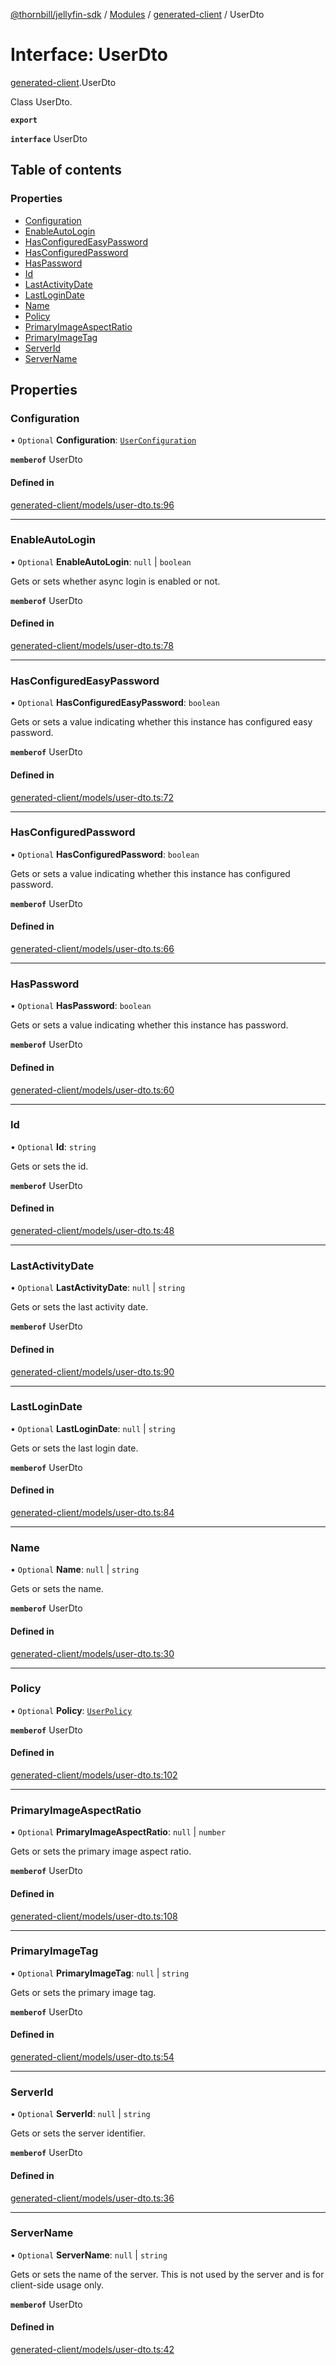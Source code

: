[@thornbill/jellyfin-sdk](../README.md) / [Modules](../modules.md) / [generated-client](../modules/generated_client.md) / UserDto

# Interface: UserDto

[generated-client](../modules/generated_client.md).UserDto

Class UserDto.

**`export`**

**`interface`** UserDto

## Table of contents

### Properties

- [Configuration](generated_client.UserDto.md#configuration)
- [EnableAutoLogin](generated_client.UserDto.md#enableautologin)
- [HasConfiguredEasyPassword](generated_client.UserDto.md#hasconfiguredeasypassword)
- [HasConfiguredPassword](generated_client.UserDto.md#hasconfiguredpassword)
- [HasPassword](generated_client.UserDto.md#haspassword)
- [Id](generated_client.UserDto.md#id)
- [LastActivityDate](generated_client.UserDto.md#lastactivitydate)
- [LastLoginDate](generated_client.UserDto.md#lastlogindate)
- [Name](generated_client.UserDto.md#name)
- [Policy](generated_client.UserDto.md#policy)
- [PrimaryImageAspectRatio](generated_client.UserDto.md#primaryimageaspectratio)
- [PrimaryImageTag](generated_client.UserDto.md#primaryimagetag)
- [ServerId](generated_client.UserDto.md#serverid)
- [ServerName](generated_client.UserDto.md#servername)

## Properties

### Configuration

• `Optional` **Configuration**: [`UserConfiguration`](generated_client.UserConfiguration.md)

**`memberof`** UserDto

#### Defined in

[generated-client/models/user-dto.ts:96](https://github.com/jellyfin/jellyfin-sdk-typescript/blob/fa599ae/src/generated-client/models/user-dto.ts#L96)

___

### EnableAutoLogin

• `Optional` **EnableAutoLogin**: ``null`` \| `boolean`

Gets or sets whether async login is enabled or not.

**`memberof`** UserDto

#### Defined in

[generated-client/models/user-dto.ts:78](https://github.com/jellyfin/jellyfin-sdk-typescript/blob/fa599ae/src/generated-client/models/user-dto.ts#L78)

___

### HasConfiguredEasyPassword

• `Optional` **HasConfiguredEasyPassword**: `boolean`

Gets or sets a value indicating whether this instance has configured easy password.

**`memberof`** UserDto

#### Defined in

[generated-client/models/user-dto.ts:72](https://github.com/jellyfin/jellyfin-sdk-typescript/blob/fa599ae/src/generated-client/models/user-dto.ts#L72)

___

### HasConfiguredPassword

• `Optional` **HasConfiguredPassword**: `boolean`

Gets or sets a value indicating whether this instance has configured password.

**`memberof`** UserDto

#### Defined in

[generated-client/models/user-dto.ts:66](https://github.com/jellyfin/jellyfin-sdk-typescript/blob/fa599ae/src/generated-client/models/user-dto.ts#L66)

___

### HasPassword

• `Optional` **HasPassword**: `boolean`

Gets or sets a value indicating whether this instance has password.

**`memberof`** UserDto

#### Defined in

[generated-client/models/user-dto.ts:60](https://github.com/jellyfin/jellyfin-sdk-typescript/blob/fa599ae/src/generated-client/models/user-dto.ts#L60)

___

### Id

• `Optional` **Id**: `string`

Gets or sets the id.

**`memberof`** UserDto

#### Defined in

[generated-client/models/user-dto.ts:48](https://github.com/jellyfin/jellyfin-sdk-typescript/blob/fa599ae/src/generated-client/models/user-dto.ts#L48)

___

### LastActivityDate

• `Optional` **LastActivityDate**: ``null`` \| `string`

Gets or sets the last activity date.

**`memberof`** UserDto

#### Defined in

[generated-client/models/user-dto.ts:90](https://github.com/jellyfin/jellyfin-sdk-typescript/blob/fa599ae/src/generated-client/models/user-dto.ts#L90)

___

### LastLoginDate

• `Optional` **LastLoginDate**: ``null`` \| `string`

Gets or sets the last login date.

**`memberof`** UserDto

#### Defined in

[generated-client/models/user-dto.ts:84](https://github.com/jellyfin/jellyfin-sdk-typescript/blob/fa599ae/src/generated-client/models/user-dto.ts#L84)

___

### Name

• `Optional` **Name**: ``null`` \| `string`

Gets or sets the name.

**`memberof`** UserDto

#### Defined in

[generated-client/models/user-dto.ts:30](https://github.com/jellyfin/jellyfin-sdk-typescript/blob/fa599ae/src/generated-client/models/user-dto.ts#L30)

___

### Policy

• `Optional` **Policy**: [`UserPolicy`](generated_client.UserPolicy.md)

**`memberof`** UserDto

#### Defined in

[generated-client/models/user-dto.ts:102](https://github.com/jellyfin/jellyfin-sdk-typescript/blob/fa599ae/src/generated-client/models/user-dto.ts#L102)

___

### PrimaryImageAspectRatio

• `Optional` **PrimaryImageAspectRatio**: ``null`` \| `number`

Gets or sets the primary image aspect ratio.

**`memberof`** UserDto

#### Defined in

[generated-client/models/user-dto.ts:108](https://github.com/jellyfin/jellyfin-sdk-typescript/blob/fa599ae/src/generated-client/models/user-dto.ts#L108)

___

### PrimaryImageTag

• `Optional` **PrimaryImageTag**: ``null`` \| `string`

Gets or sets the primary image tag.

**`memberof`** UserDto

#### Defined in

[generated-client/models/user-dto.ts:54](https://github.com/jellyfin/jellyfin-sdk-typescript/blob/fa599ae/src/generated-client/models/user-dto.ts#L54)

___

### ServerId

• `Optional` **ServerId**: ``null`` \| `string`

Gets or sets the server identifier.

**`memberof`** UserDto

#### Defined in

[generated-client/models/user-dto.ts:36](https://github.com/jellyfin/jellyfin-sdk-typescript/blob/fa599ae/src/generated-client/models/user-dto.ts#L36)

___

### ServerName

• `Optional` **ServerName**: ``null`` \| `string`

Gets or sets the name of the server.  This is not used by the server and is for client-side usage only.

**`memberof`** UserDto

#### Defined in

[generated-client/models/user-dto.ts:42](https://github.com/jellyfin/jellyfin-sdk-typescript/blob/fa599ae/src/generated-client/models/user-dto.ts#L42)

